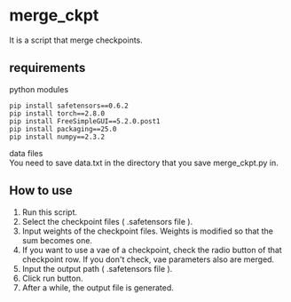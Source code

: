 # merge_ckpt
It is a script that merge checkpoints.
## requirements
python modules
```
pip install safetensors==0.6.2
pip install torch==2.8.0
pip install FreeSimpleGUI==5.2.0.post1
pip install packaging==25.0
pip install numpy==2.3.2
```
data files  
You need to save data.txt in the directory that you save merge_ckpt.py in.
## How to use
1. Run this script.
2. Select the checkpoint files ( .safetensors file ).
3. Input weights of the checkpoint files. Weights is modified so that the sum becomes one.
4. If you want to use a vae of a checkpoint, check the radio button of that checkpoint row. If you don't check, vae parameters also are merged.
5. Input the output path ( .safetensors file ).
6. Click run button.
7. After a while, the output file is generated.
   
